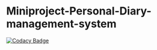 # Miniproject-Personal-Diary-management-system

[![Codacy Badge](https://api.codacy.com/project/badge/Grade/e250aa3fc69740abbbbc30a4193f29fd)](https://app.codacy.com/gh/ChaitraBS-1999/Miniproject-Personal-Diary-management-system?utm_source=github.com&utm_medium=referral&utm_content=ChaitraBS-1999/Miniproject-Personal-Diary-management-system&utm_campaign=Badge_Grade_Settings)